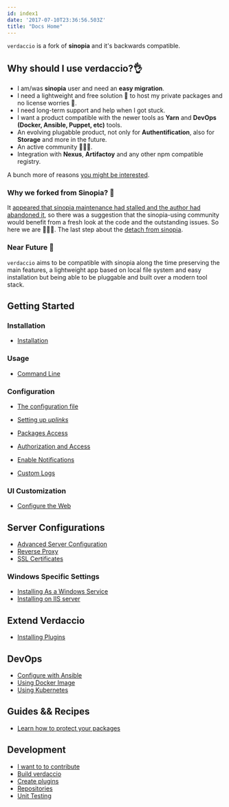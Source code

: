 ```yaml
---
id: index1
date: '2017-07-10T23:36:56.503Z'
title: "Docs Home"
---
```


`verdaccio` is a fork of **sinopia** and it's backwards compatible.

## Why should I use verdaccio?👌


* I am/was **sinopia** user and need an **easy migration**.
* I need a lightweight and free solution 🎉 to host my private packages and no license worries 🎊.
* I need long-term support and help when I got stuck.
* I want a product compatible with the newer tools as **Yarn** and **DevOps (Docker, Ansible, Puppet, etc)** tools.
* An evolving plugabble product, not only for **Authentification**, also for **Storage** and more in the future.
* An active community 🙋‍♂️🙋.
* Integration with **Nexus**, **Artifactoy** and any other npm compatible registry.

A bunch more of reasons [you might be interested](https://medium.com/@jotadeveloper/five-use-cases-where-a-npm-private-proxy-fits-in-your-workflow-632a81779c14).

### Why we forked from Sinopia? 🚀

It [appeared that sinopia maintenance had stalled and the author had abandoned it](https://github.com/rlidwka/sinopia/issues/376),
so there was a suggestion that the sinopia-using community would benefit
from a fresh look at the code and the outstanding issues. So here we are 🎉🎉🎉.  The last step about the [detach from sinopia](https://github.com/verdaccio/verdaccio/issues/38).

### Near Future 🚧

`verdaccio` aims to be compatible with sinopia along the time preserving the main features, a lightweight app based on local file system and easy installation but being able to be pluggable and built over a modern tool stack.


## Getting Started

### Installation

* [Installation](/docs/installation)

### Usage

* [Command Line](/docs/cli)

### Configuration

* [The configuration file](/docs/configuration)
* [Setting up *uplinks*](/docs/uplinks)
* [Packages Access](/docs/packages)
* [Authorization and Access](/docs/authentication)
* [Enable Notifications](/docs/notifications)

* [Custom Logs](/docs/logger)

### UI Customization

* [Configure the Web](/docs/webui)


## Server Configurations

* [Advanced Server Configuration](/docs/server)
* [Reverse Proxy](/docs/reverse-proxy)
* [SSL Certificates](/docs/ssl)

### Windows Specific Settings

* [Installing As a Windows Service](/docs/windows)
* [Installing on IIS server](/docs/iis-server)

## Extend Verdaccio
* [Installing Plugins](/docs/plugins)

## DevOps

* [Configure with Ansible](/docs/ansible)
* [Using Docker Image](/docs/docker)
* [Using Kubernetes](/docs/kubernetes)

## Guides && Recipes

* [Learn how to protect your packages](/docs/recipes/protect-your-dependencies)

## Development

* [I want to to contribute](/docs/dev/contributing)
* [Build verdaccio](/docs/dev/build)
* [Create plugins](/docs/dev/plugins)
* [Repositories](/docs/dev/repositories)
* [Unit Testing](/docs/dev/unit-test)

